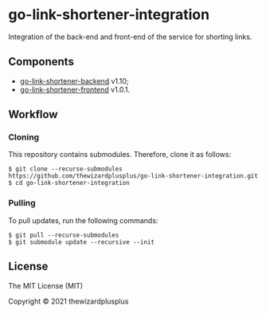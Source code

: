# go-link-shortener-integration

Integration of the back-end and front-end of the service for shorting links.

## Components

- [go-link-shortener-backend](https://github.com/thewizardplusplus/go-link-shortener-backend) v1.10;
- [go-link-shortener-frontend](https://github.com/thewizardplusplus/go-link-shortener-frontend) v1.0.1.

## Workflow

### Cloning

This repository contains submodules. Therefore, clone it as follows:

```
$ git clone --recurse-submodules https://github.com/thewizardplusplus/go-link-shortener-integration.git
$ cd go-link-shortener-integration
```

### Pulling

To pull updates, run the following commands:

```
$ git pull --recurse-submodules
$ git submodule update --recursive --init
```

## License

The MIT License (MIT)

Copyright &copy; 2021 thewizardplusplus
